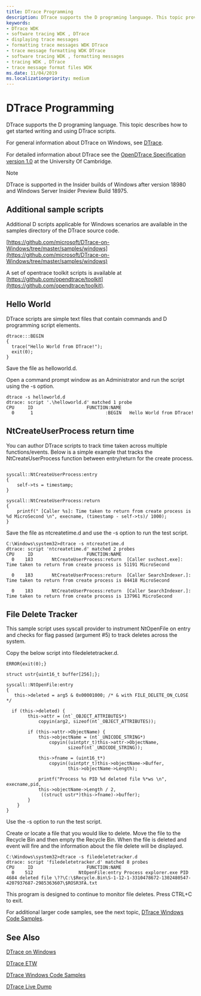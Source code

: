 ```yaml
---
title: DTrace Programming
description: DTrace supports the D programing language. This topic provide D code samples.
keywords:
- DTrace WDK
- software tracing WDK , DTrace
- displaying trace messages
- formatting trace messages WDK DTrace
- trace message formatting WDK DTrace
- software tracing WDK , formatting messages
- tracing WDK , DTrace
- trace message format files WDK
ms.date: 11/04/2019
ms.localizationpriority: medium
---
```


# DTrace Programming

DTrace supports the D programing language. This topic describes how to get started writing and using DTrace scripts.

For general information about DTrace on Windows, see [DTrace](dtrace.md).

For detailed information about DTrace see the [OpenDTrace Speciﬁcation version 1.0](https://www.cl.cam.ac.uk/techreports/UCAM-CL-TR-924.pdf) at the University Of Cambridge.

> [!NOTE]
> DTrace is supported in the Insider builds of Windows after version 18980 and Windows Server Insider Preview Build 18975.

## Additional sample scripts

Additional D scripts applicable for Windows scenarios are available in the samples directory of the DTrace source code.

[https://github.com/microsoft/DTrace-on-Windows/tree/master/samples/windows](https://github.com/microsoft/DTrace-on-Windows/tree/master/samples/windows)

A set of opentrace toolkit scripts is available at [https://github.com/opendtrace/toolkit](https://github.com/opendtrace/toolkit).


## Hello World

DTrace scripts are simple text files that contain commands and D programming script elements.

```dtrace
dtrace:::BEGIN
{
  trace("Hello World from DTrace!");
  exit(0);
}
```

Save the file as helloworld.d.

Open a command prompt window as an Administrator and run the script using the -s option.

```dtrace
dtrace -s helloworld.d
dtrace: script '.\helloworld.d' matched 1 probe
CPU     ID                    FUNCTION:NAME
  0      1                           :BEGIN   Hello World from DTrace!
```

## NtCreateUserProcess return time

You can author DTrace scripts to track time taken across multiple functions/events. Below is a simple example that tracks the NtCreateUserProcess function between entry/return for the create process.

```dtrace

syscall::NtCreateUserProcess:entry
{
    self->ts = timestamp;
}

syscall::NtCreateUserProcess:return
{
    printf(" [Caller %s]: Time taken to return from create process is %d MicroSecond \n", execname, (timestamp - self->ts)/ 1000);
}

```

Save the file as ntcreatetime.d and use the -s option to run the test script.


```dtrace
C:\Windows\system32>dtrace -s ntcreatetime.d
dtrace: script 'ntcreatetime.d' matched 2 probes
CPU     ID                    FUNCTION:NAME
  0    183       NtCreateUserProcess:return  [Caller svchost.exe]: Time taken to return from create process is 51191 MicroSecond

  0    183       NtCreateUserProcess:return  [Caller SearchIndexer.]: Time taken to return from create process is 84418 MicroSecond

  0    183       NtCreateUserProcess:return  [Caller SearchIndexer.]: Time taken to return from create process is 137961 MicroSecond

```

## File Delete Tracker

This sample script uses syscall provider to instrument NtOpenFile on entry and checks for flag passed (argument #5) to track deletes across the system.

Copy the below script into filedeletetracker.d.

```dtrace
ERROR{exit(0);}

struct ustr{uint16_t buffer[256];};

syscall::NtOpenFile:entry
{
   this->deleted = arg5 & 0x00001000; /* & with FILE_DELETE_ON_CLOSE */

  if (this->deleted) {
        this->attr = (nt`_OBJECT_ATTRIBUTES*)
            copyin(arg2, sizeof(nt`_OBJECT_ATTRIBUTES));

        if (this->attr->ObjectName) {
            this->objectName = (nt`_UNICODE_STRING*)
                copyin((uintptr_t)this->attr->ObjectName,
                       sizeof(nt`_UNICODE_STRING));
          
            this->fname = (uint16_t*)
                copyin((uintptr_t)this->objectName->Buffer,
                       this->objectName->Length);

            printf("Process %s PID %d deleted file %*ws \n", execname,pid, 
			this->objectName->Length / 2, 
			 ((struct ustr*)this->fname)->buffer);
        }
    }
}
```

Use the -s option to run the test script.

Create or locate a file that you would like to delete. Move the file to the Recycle Bin and then empty the Recycle Bin. When the file is deleted and event will fire and the information about the file delete will be displayed.

```dtrace
C:\Windows\system32>dtrace -s filedeletetracker.d
dtrace: script 'filedeletetracker.d' matched 8 probes
CPU     ID                    FUNCTION:NAME
  0    512                 NtOpenFile:entry Process explorer.exe PID 4684 deleted file \??\C:\$Recycle.Bin\S-1-12-1-3310478672-1302480547-4207937687-2985363607\$ROSR3FA.txt
```

This program is designed to continue to monitor file deletes. Press CTRL+C to exit.

For additional larger code samples, see the next topic, [DTrace Windows Code Samples](dtrace-code-samples.md).

## See Also

[DTrace on Windows](dtrace.md)

[DTrace ETW](dtrace-etw.md)

[DTrace Windows Code Samples](dtrace-code-samples.md)

[DTrace Live Dump](dtrace-live-dump.md)
